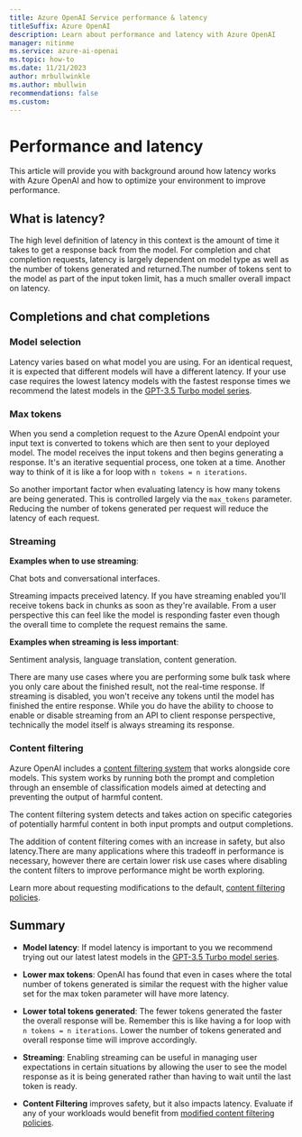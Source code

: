 ```yaml
---
title: Azure OpenAI Service performance & latency
titleSuffix: Azure OpenAI
description: Learn about performance and latency with Azure OpenAI
manager: nitinme
ms.service: azure-ai-openai
ms.topic: how-to
ms.date: 11/21/2023
author: mrbullwinkle 
ms.author: mbullwin
recommendations: false
ms.custom:
---
```


# Performance and latency

This article will provide you with background around how latency works with Azure OpenAI and how to optimize your environment to improve performance.

## What is latency?

The high level definition of latency in this context is the amount of time it takes to get a response back from the model. For completion and chat completion requests, latency is largely dependent on model type as well as the number of tokens generated and returned.The number of tokens sent to the model as part of the input token limit, has a much smaller overall impact on latency.

## Completions and chat completions

### Model selection

Latency varies based on what model you are using. For an identical request, it is expected that different models will have a different latency. If your use case requires the lowest latency models with the fastest response times we recommend the latest models in the [GPT-3.5 Turbo model series](../concepts/models.md#gpt-35-models).

### Max tokens

When you send a completion request to the Azure OpenAI endpoint your input text is converted to tokens which are then sent to your deployed model. The model receives the input tokens and then begins generating a response. It's an iterative sequential process, one token at a time. Another way to think of it is like a for loop with `n tokens = n iterations`.

So another important factor when evaluating latency is how many tokens are being generated. This is controlled largely via the `max_tokens` parameter. Reducing the number of tokens generated per request will reduce the latency of each request.

### Streaming

**Examples when to use streaming**:

Chat bots and conversational interfaces.

Streaming impacts preceived latency. If you have streaming enabled you'll receive tokens back in chunks as soon as they're available. From a user perspective this can feel like the model is responding faster even though the overall time to complete the request remains the same.

**Examples when streaming is less important**:

Sentiment analysis, language translation, content generation.

There are many use cases where you are performing some bulk task where you only care about the finished result, not the real-time response. If streaming is disabled, you won't receive any tokens until the model has finished the entire response. While you do have the ability to choose to enable or disable streaming from an API to client response perspective, technically the model itself is always streaming its response.

### Content filtering

Azure OpenAI includes a [content filtering system](./content-filters.md) that works alongside core models. This system works by running both the prompt and completion through an ensemble of classification models aimed at detecting and preventing the output of harmful content.

The content filtering system detects and takes action on specific categories of potentially harmful content in both input prompts and output completions.

The addition of content filtering comes with an increase in safety, but also latency.There are many applications where this tradeoff in performance is necessary, however there are certain lower risk use cases where disabling the content filters to improve performance might be worth exploring.

Learn more about requesting modifications to the default, [content filtering policies](./content-filters.md).

## Summary

* **Model latency**: If model latency is important to you we recommend trying out our latest latest models in the [GPT-3.5 Turbo model series](../concepts/models.md).

* **Lower max tokens**: OpenAI has found that even in cases where the total number of tokens generated is similar the request with the higher value set for the max token parameter will have more latency.

* **Lower total tokens generated**: The fewer tokens generated the faster the overall response will be. Remember this is like having a for loop with `n tokens = n iterations`. Lower the number of tokens generated and overall response time will improve accordingly.

* **Streaming**: Enabling streaming can be useful in managing user expectations in certain situations by allowing the user to see the model response as it is being generated rather than having to wait until the last token is ready.

* **Content Filtering** improves safety, but it also impacts latency. Evaluate if any of your workloads would benefit from [modified content filtering policies](./content-filters.md).